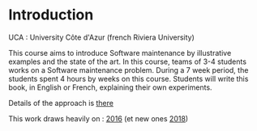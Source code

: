 # Introduction

UCA : University Côte d'Azur \(french Riviera University\)

This course aims to introduce Software maintenance by illustrative examples and the state of the art. In this course, teams of 3-4 students works on a Software maintenance problem. During a 7 week period, the students spent 4 hours by weeks on this course. Students will write this book, in English or French, explaining their own experiments.

Details of the approach is [there](https://mireilleblayfornarino.i3s.unice.fr/doku.php?id=teaching:reverse:2018)

This work draws heavily on : [2016](https://www.gitbook.com/book/delftswa/desosa2016/details) \(et new ones [2018](https://legacy.gitbook.com/book/delftswa/desosa2018/details)\)



